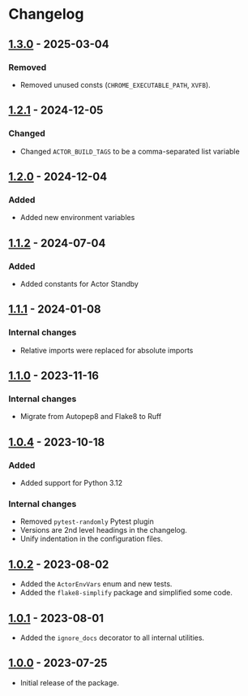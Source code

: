 # Changelog

## [1.3.0](../../releases/tag/v1.3.0) - 2025-03-04

### Removed

- Removed unused consts (`CHROME_EXECUTABLE_PATH`, `XVFB`).

## [1.2.1](../../releases/tag/v1.2.1) - 2024-12-05

### Changed

- Changed `ACTOR_BUILD_TAGS` to be a comma-separated list variable

## [1.2.0](../../releases/tag/v1.2.0) - 2024-12-04

### Added

- Added new environment variables

## [1.1.2](../../releases/tag/v1.1.2) - 2024-07-04

### Added

- Added constants for Actor Standby

## [1.1.1](../../releases/tag/v1.1.1) - 2024-01-08

### Internal changes

- Relative imports were replaced for absolute imports

## [1.1.0](../../releases/tag/v1.1.0) - 2023-11-16

### Internal changes

- Migrate from Autopep8 and Flake8 to Ruff

## [1.0.4](../../releases/tag/v1.0.4) - 2023-10-18

### Added

- Added support for Python 3.12

### Internal changes

- Removed `pytest-randomly` Pytest plugin
- Versions are 2nd level headings in the changelog.
- Unify indentation in the configuration files.

## [1.0.2](../../releases/tag/v1.0.2) - 2023-08-02

- Added the `ActorEnvVars` enum and new tests.
- Added the `flake8-simplify` package and simplified some code.

## [1.0.1](../../releases/tag/v1.0.1) - 2023-08-01

- Added the `ignore_docs` decorator to all internal utilities.

## [1.0.0](../../releases/tag/v1.0.0) - 2023-07-25

- Initial release of the package.
